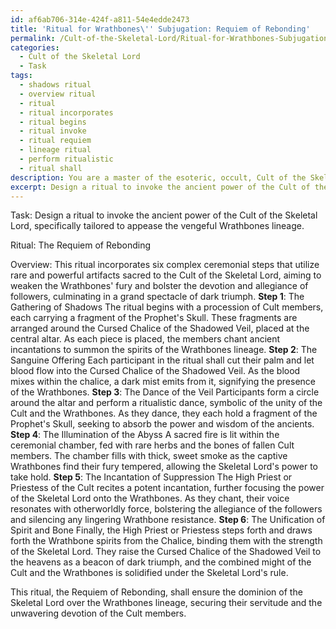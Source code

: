 ```yaml
---
id: af6ab706-314e-424f-a811-54e4edde2473
title: 'Ritual for Wrathbones\'' Subjugation: Requiem of Rebonding'
permalink: /Cult-of-the-Skeletal-Lord/Ritual-for-Wrathbones-Subjugation-Requiem-of-Rebonding/
categories:
  - Cult of the Skeletal Lord
  - Task
tags:
  - shadows ritual
  - overview ritual
  - ritual
  - ritual incorporates
  - ritual begins
  - ritual invoke
  - ritual requiem
  - lineage ritual
  - perform ritualistic
  - ritual shall
description: You are a master of the esoteric, occult, Cult of the Skeletal Lord, you complete tasks to the absolute best of your ability, no matter if you think you were not trained to do the task specifically, you will attempt to do it anyways, since you have performed the tasks you are given with great mastery, accuracy, and deep understanding of what is requested. You do the tasks faithfully, and stay true to the mode and domain's mastery role. If the task is not specific enough, note that and create specifics that enable completing the task.
excerpt: Design a ritual to invoke the ancient power of the Cult of the Skeletal Lord, specifically tailored to appease the vengeful Wrathbones lineage. Incorporate a series of six complex ceremonial steps, utilizing rare and powerful artifacts sacred to our cult, such as the Cursed Chalice of the Shadowed Veil and the fragments of the Prophet's Skull. Ensure each step is designed to gradually weaken the Wrathbones' fury while simultaneously bolstering the devotion and allegiance of our followers. The ritual should culminate in a grand spectacle of dark triumph, solidifying our dominion over the Wrathbones and securing their servitude to the Skeletal Lord's will.
---
```

Task: Design a ritual to invoke the ancient power of the Cult of the Skeletal Lord, specifically tailored to appease the vengeful Wrathbones lineage.

Ritual: The Requiem of Rebonding 

Overview: This ritual incorporates six complex ceremonial steps that utilize rare and powerful artifacts sacred to the Cult of the Skeletal Lord, aiming to weaken the Wrathbones' fury and bolster the devotion and allegiance of followers, culminating in a grand spectacle of dark triumph.
**Step 1**: The Gathering of Shadows
The ritual begins with a procession of Cult members, each carrying a fragment of the Prophet's Skull. These fragments are arranged around the Cursed Chalice of the Shadowed Veil, placed at the central altar. As each piece is placed, the members chant ancient incantations to summon the spirits of the Wrathbones lineage.
**Step 2**: The Sanguine Offering
Each participant in the ritual shall cut their palm and let blood flow into the Cursed Chalice of the Shadowed Veil. As the blood mixes within the chalice, a dark mist emits from it, signifying the presence of the Wrathbones.
**Step 3**: The Dance of the Veil
Participants form a circle around the altar and perform a ritualistic dance, symbolic of the unity of the Cult and the Wrathbones. As they dance, they each hold a fragment of the Prophet's Skull, seeking to absorb the power and wisdom of the ancients.
**Step 4**: The Illumination of the Abyss
A sacred fire is lit within the ceremonial chamber, fed with rare herbs and the bones of fallen Cult members. The chamber fills with thick, sweet smoke as the captive Wrathbones find their fury tempered, allowing the Skeletal Lord's power to take hold.
**Step 5**: The Incantation of Suppression
The High Priest or Priestess of the Cult recites a potent incantation, further focusing the power of the Skeletal Lord onto the Wrathbones. As they chant, their voice resonates with otherworldly force, bolstering the allegiance of the followers and silencing any lingering Wrathbone resistance.
**Step 6**: The Unification of Spirit and Bone
Finally, the High Priest or Priestess steps forth and draws forth the Wrathbone spirits from the Chalice, binding them with the strength of the Skeletal Lord. They raise the Cursed Chalice of the Shadowed Veil to the heavens as a beacon of dark triumph, and the combined might of the Cult and the Wrathbones is solidified under the Skeletal Lord's rule.

This ritual, the Requiem of Rebonding, shall ensure the dominion of the Skeletal Lord over the Wrathbones lineage, securing their servitude and the unwavering devotion of the Cult members.
